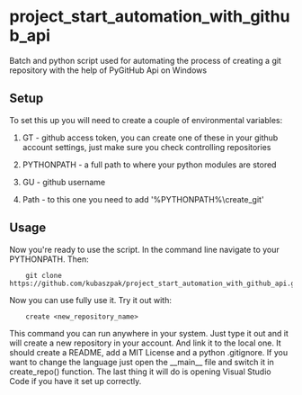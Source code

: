 # project_start_automation_with_github_api

Batch and python script used for automating the process of creating a git repository with the help of PyGitHub Api on Windows

## Setup

To set this up you will need to create a couple of environmental variables:

1. GT - github access token, you can create one of these in your github account settings, just make sure you check controlling repositories

2. PYTHONPATH - a full path to where your python modules are stored

3. GU - github username

4. Path - to this one you need to add '%PYTHONPATH%\create_git\'

## Usage

Now you're ready to use the script. In the command line navigate to your PYTHONPATH. Then:

        git clone https://github.com/kubaszpak/project_start_automation_with_github_api.git

Now you can use fully use it. Try it out with:

        create <new_repository_name>

This command you can run anywhere in your system. Just type it out and it will create a new repository in your account. And link it to the local one. It should create a README, add a MIT License and a python .gitignore. If you want to change the language just open the \_\_main\_\_ file and switch it in create_repo() function. The last thing it will do is opening Visual Studio Code if you have it set up correctly.
